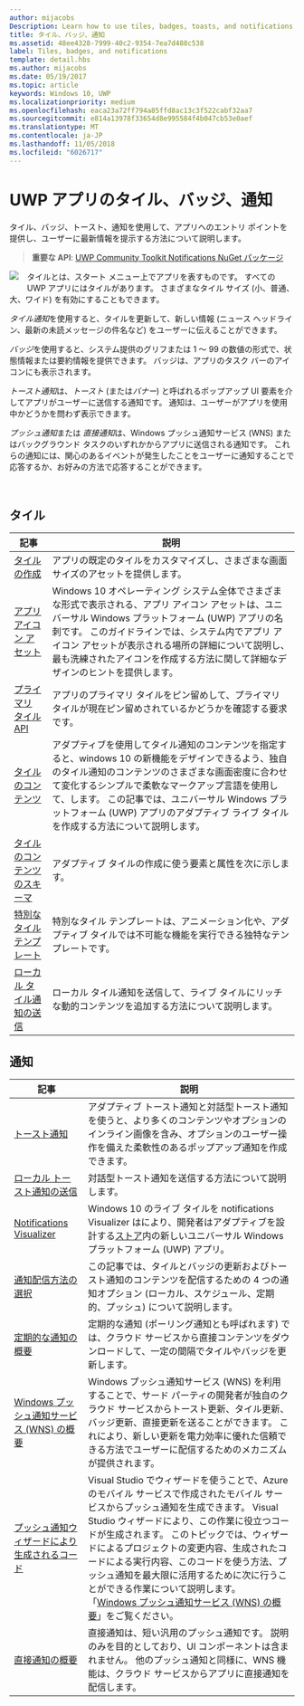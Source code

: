 ```yaml
---
author: mijacobs
Description: Learn how to use tiles, badges, toasts, and notifications to provide entry points into your app and keep users up-to-date.
title: タイル、バッジ、通知
ms.assetid: 48ee4328-7999-40c2-9354-7ea7d488c538
label: Tiles, badges, and notifications
template: detail.hbs
ms.author: mijacobs
ms.date: 05/19/2017
ms.topic: article
keywords: Windows 10, UWP
ms.localizationpriority: medium
ms.openlocfilehash: eaca23a72ff794a85ffd8ac13c3f522cabf32aa7
ms.sourcegitcommit: e814a13978f33654d8e995584f4b047cb53e0aef
ms.translationtype: MT
ms.contentlocale: ja-JP
ms.lasthandoff: 11/05/2018
ms.locfileid: "6026717"
---
```

# <a name="tiles-badges-and-notifications-for-uwp-apps"></a>UWP アプリのタイル、バッジ、通知
 

タイル、バッジ、トースト、通知を使用して、アプリへのエントリ ポイントを提供し、ユーザーに最新情報を提示する方法について説明します。

> **重要な API**: [UWP Community Toolkit Notifications NuGet パッケージ](https://www.nuget.org/packages/Microsoft.Toolkit.Uwp.Notifications/)

<p><img style="float: left; margin: 0px 15px 15px 0px;" src="images/tile-and-live-tile.png" />
タイルとは、スタート メニュー上でアプリを表すものです。 すべての UWP アプリにはタイルがあります。 さまざまなタイル サイズ (小、普通、大、ワイド) を有効にすることもできます。</p>

<p><em>タイル通知</em>を使用すると、タイルを更新して、新しい情報 (ニュース ヘッドライン、最新の未読メッセージの件名など) をユーザーに伝えることができます。</p>

<p><em>バッジ</em>を使用すると、システム提供のグリフまたは 1 ～ 99 の数値の形式で、状態情報または要約情報を提供できます。 バッジは、アプリのタスク バーのアイコンにも表示されます。 </p>

<p><em>トースト通知</em>は、<em>トースト</em> (または<em>バナー</em>) と呼ばれるポップアップ UI 要素を介してアプリがユーザーに送信する通知です。 通知は、ユーザーがアプリを使用中かどうかを問わず表示できます。</p>
<p><em>プッシュ通知</em>または <em>直接通知</em>は、Windows プッシュ通知サービス (WNS) またはバックグラウンド タスクのいずれかからアプリに送信される通知です。 これらの通知には、関心のあるイベントが発生したことをユーザーに通知することで応答するか、お好みの方法で応答することができます。</p>

 
## <a name="tiles"></a>タイル
| 記事 | 説明 |
| --- | --- |
| [タイルの作成](creating-tiles.md) | アプリの既定のタイルをカスタマイズし、さまざまな画面サイズのアセットを提供します。 |
| [アプリ アイコン アセット](app-assets.md) | Windows 10 オペレーティング システム全体でさまざまな形式で表示される、アプリ アイコン アセットは、ユニバーサル Windows プラットフォーム (UWP) アプリの名刺です。 このガイドラインでは、システム内でアプリ アイコン アセットが表示される場所の詳細について説明し、最も洗練されたアイコンを作成する方法に関して詳細なデザインのヒントを提供します。 |
| [プライマリ タイル API](primary-tile-apis.md) | アプリのプライマリ タイルをピン留めして、プライマリ タイルが現在ピン留めされているかどうかを確認する要求です。 |
| [タイルのコンテンツ](create-adaptive-tiles.md) | アダプティブを使用してタイル通知のコンテンツを指定すると、windows 10 の新機能をデザインできるよう、独自のタイル通知のコンテンツのさまざまな画面密度に合わせて変化するシンプルで柔軟なマークアップ言語を使用して、します。 この記事では、ユニバーサル Windows プラットフォーム (UWP) アプリのアダプティブ ライブ タイルを作成する方法について説明します。 |
| [タイルのコンテンツのスキーマ](../tiles-and-notifications/tile-schema.md) | アダプティブ タイルの作成に使う要素と属性を次に示します。 |
| [特別なタイル テンプレート](special-tile-templates-catalog.md) | 特別なタイル テンプレートは、アニメーション化や、アダプティブ タイルでは不可能な機能を実行できる独特なテンプレートです。 |
| [ローカル タイル通知の送信](sending-a-local-tile-notification.md) | ローカル タイル通知を送信して、ライブ タイルにリッチな動的コンテンツを追加する方法について説明します。 |


## <a name="notifications"></a>通知

| 記事 | 説明 |
| --- | --- |
| [トースト通知](adaptive-interactive-toasts.md) | アダプティブ トースト通知と対話型トースト通知を使うと、より多くのコンテンツやオプションのインライン画像を含み、オプションのユーザー操作を備えた柔軟性のあるポップアップ通知を作成できます。 |
| [ローカル トースト通知の送信](send-local-toast.md) | 対話型トースト通知を送信する方法について説明します。 |
| [Notifications Visualizer](notifications-visualizer.md) | Windows 10 のライブ タイルを notifications Visualizer はにより、開発者はアダプティブを設計する[ストア](https://www.microsoft.com/store/apps/notifications-visualizer/9nblggh5xsl1)内の新しいユニバーサル Windows プラットフォーム (UWP) アプリ。 |
| [通知配信方法の選択](choosing-a-notification-delivery-method.md) | この記事では、タイルとバッジの更新およびトースト通知のコンテンツを配信するための 4 つの通知オプション (ローカル、スケジュール、定期的、プッシュ) について説明します。 |
| [定期的な通知の概要](periodic-notification-overview.md) | 定期的な通知 (ポーリング通知とも呼ばれます) では、クラウド サービスから直接コンテンツをダウンロードして、一定の間隔でタイルやバッジを更新します。 |
| [Windows プッシュ通知サービス (WNS) の概要](windows-push-notification-services--wns--overview.md) | Windows プッシュ通知サービス (WNS) を利用することで、サード パーティの開発者が独自のクラウド サービスからトースト更新、タイル更新、バッジ更新、直接更新を送ることができます。 これにより、新しい更新を電力効率に優れた信頼できる方法でユーザーに配信するためのメカニズムが提供されます。 |
| [プッシュ通知ウィザードにより生成されるコード](the-code-generated-by-the-push-notification-wizard.md) | Visual Studio でウィザードを使うことで、Azure のモバイル サービスで作成されたモバイル サービスからプッシュ通知を生成できます。 Visual Studio ウィザードにより、この作業に役立つコードが生成されます。 このトピックでは、ウィザードによるプロジェクトの変更内容、生成されたコードによる実行内容、このコードを使う方法、プッシュ通知を最大限に活用するために次に行うことができる作業について説明します。 「[Windows プッシュ通知サービス (WNS) の概要](windows-push-notification-services--wns--overview.md)」をご覧ください。 |
| [直接通知の概要](raw-notification-overview.md) | 直接通知は、短い汎用のプッシュ通知です。 説明のみを目的としており、UI コンポーネントは含まれません。 他のプッシュ通知と同様に、WNS 機能は、クラウド サービスからアプリに直接通知を配信します。 |

